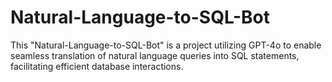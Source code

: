 # Natural-Language-to-SQL-Bot
This "Natural-Language-to-SQL-Bot" is a project utilizing GPT-4o to enable seamless translation of natural language queries into SQL statements, facilitating efficient database interactions.
